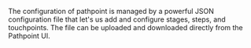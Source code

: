 The configuration of pathpoint is managed by a powerful JSON configuration file that let's us add and configure stages, steps, and touchpoints. The file can be uploaded and downloaded directly from the Pathpoint UI.

